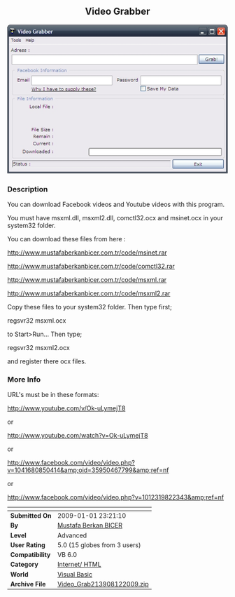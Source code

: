 ﻿<div align="center">

## Video Grabber

<img src="PIC200911162568961.jpg">
</div>

### Description

You can download Facebook videos and Youtube videos with this program.

You must have msxml.dll, msxml2.dll, comctl32.ocx and msinet.ocx in your system32 folder.

You can download these files from here :

http://www.mustafaberkanbicer.com.tr/code/msinet.rar

http://www.mustafaberkanbicer.com.tr/code/comctl32.rar

http://www.mustafaberkanbicer.com.tr/code/msxml.rar

http://www.mustafaberkanbicer.com.tr/code/msxml2.rar

Copy these files to your system32 folder. Then type first;

regsvr32 msxml.ocx

to Start&gt;Run... Then type;

regsvr32 msxml2.ocx

and register there ocx files.
 
### More Info
 
URL's must be in these formats:

http://www.youtube.com/v/Ok-uLymejT8

or

http://www.youtube.com/watch?v=Ok-uLymejT8

or

http://www.facebook.com/video/video.php?v=1041680850414&amp;oid=35950467799&amp;ref=nf

or

http://www.facebook.com/video/video.php?v=1012319822343&amp;ref=nf


<span>             |<span>
---                |---
**Submitted On**   |2009-01-01 23:21:10
**By**             |[Mustafa Berkan BICER](https://github.com/Planet-Source-Code/PSCIndex/blob/master/ByAuthor/mustafa-berkan-bicer.md)
**Level**          |Advanced
**User Rating**    |5.0 (15 globes from 3 users)
**Compatibility**  |VB 6\.0
**Category**       |[Internet/ HTML](https://github.com/Planet-Source-Code/PSCIndex/blob/master/ByCategory/internet-html__1-34.md)
**World**          |[Visual Basic](https://github.com/Planet-Source-Code/PSCIndex/blob/master/ByWorld/visual-basic.md)
**Archive File**   |[Video\_Grab213908122009\.zip](https://github.com/Planet-Source-Code/mustafa-berkan-bicer-video-grabber__1-71591/archive/master.zip)








